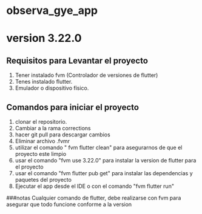 # observa_gye_app
# version 3.22.0

## Requisitos para Levantar el proyecto
1. Tener instalado fvm (Controlador de versiones de flutter)
2. Tenes instalado flutter.
3. Emulador o dispositivo físico.

## Comandos para iniciar el proyecto
1. clonar el repositorio.
2. Cambiar a la rama corrections
3. hacer git pull para descargar cambios
4. Eliminar archivo .fvmr
5. utilizar el comando " fvm flutter clean" para asegurarnos de que el proyecto este limpio
6. usar el comando "fvm use 3.22.0" para instalar la version de flutter para el proyecto
7. usar el comando "fvm flutter pub get" para instalar las dependencias y paquetes del proyecto
8. Ejecutar el app desde el IDE o con el comando "fvm flutter run"


###notas
Cualquier comando de flutter, debe realizarse con fvm para asegurar que todo funcione conforme a la version
